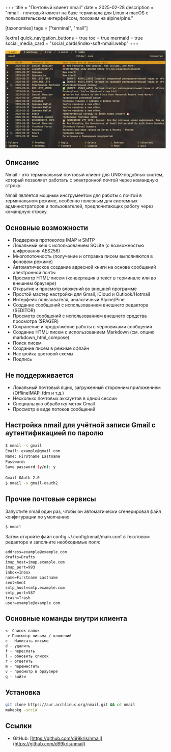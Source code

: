 +++
title = "Почтовый клиент nmail"
date = 2025-02-28
description = "nmail - почтовый клиент на базе терминала для Linux и macOS с пользовательским интерфейсом, похожим на alpine/pine."

[taxonomies]
tags = ["terminal", "mail"]

[extra]
quick_navigation_buttons = true
toc = true
mermaid = true
social_media_card = "social_cards/index-soft-nmail.webp"
+++

<img src="img/nmail.png">

## Описание

Nmail - это терминальный почтовый клиент для UNIX-подобных систем, который позволяет работать с электронной почтой через командную строку.

Nmail является мощным инструментом для работы с почтой в терминальном режиме, особенно полезным для системных администраторов и пользователей, предпочитающих работу через командную строку.

## Основные возможности

- Поддержка протоколов IMAP и SMTP
- Локальный кеш с использованием SQLite (с возможностью шифрования AES256)
- Многопоточность (получение и отправка писем выполняются в фоновом режиме)
- Автоматическое создание адресной книги на основе сообщений электронной почты
- Просмотр HTML-писем (конвертация в текст в терминале или во внешнем браузере)
- Открытие и просмотр вложений во внешней программе
- Простой мастер настройки для Gmail, iCloud и Outlook/Hotmail
- Интерфейс пользователя, аналогичный Alpine/Pine
- Создание сообщений с использованием внешнего редактора ($EDITOR)
- Просмотр сообщений с использованием внешнего средства просмотра ($PAGER)
- Сохранение и продолжение работы с черновиками сообщений
- Создание HTML-писем с использованием Markdown (см. опцию markdown_html_compose)
- Поиск писем
- Создание писем в режиме офлайн
- Настройка цветовой схемы
- Подпись

## Не поддерживается

- Локальный почтовый ящик, загруженный сторонним приложением (OfflineIMAP, fdm и т.д.)
- Несколько почтовых аккаунтов в одной сессии
- Специальную обработку меток Gmail
- Просмотр в виде потоков сообщений

## Настройка nmail для учётной записи Gmail с аутентификацией по паролю

```bash
$ nmail -s gmail
Email: example@gmail.com
Name: Firstname Lastname
Password:
Save password (y/n): y

Gmail OAuth 2.0
$ nmail -s gmail-oauth2
```

## Прочие почтовые сервисы

Запустите nmail один раз, чтобы он автоматически сгенерировал файл конфигурации по умолчанию:

```bash
$ nmail
```
Затем откройте файл config ~/.config/nmail/main.conf в текстовом редакторе и заполните необходимые поля:

```config
address=example@example.com
drafts=Drafts
imap_host=imap.example.com
imap_port=993
inbox=Inbox
name=Firstname Lastname
sent=Sent
smtp_host=smtp.example.com
smtp_port=587
trash=Trash
user=example@example.com
```

## Основные команды внутри клиента

```
<- Список папок
-> Просмотр письма / вложений
c - Написать письмо
d - удалить 
f - переслать
l - обновить список
r - ответить
m - переместить
v - просмотр в браузере
q - выйти
```

## Установка

```bash
git clone https://aur.archlinux.org/nmail.git && cd nmail
makepkg -srciA
```

## Ссылки

* GitHub: [https://github.com/d99kris/nmail](https://github.com/d99kris/nmail)

